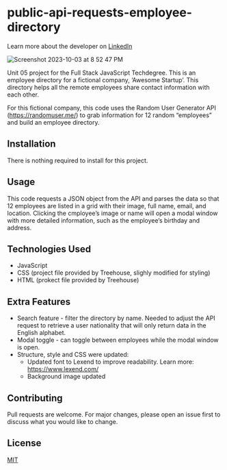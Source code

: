 # public-api-requests-employee-directory
Learn more about the developer on <a href="https://www.linkedin.com/in/tamarabuilds/" target="_blank">LinkedIn</a>

![Screenshot 2023-10-03 at 8 52 47 PM](https://github.com/tamarabuilds/public-api-requests-employee-directory/assets/98510821/11b06833-7682-4d69-ac25-104746ee6e45)


Unit 05 project for the Full Stack JavaScript Techdegree. This is an employee directory for a fictional company, ‘Awesome Startup’. This directory helps all the remote employees share contact information with each other.

For this fictional company, this code uses the Random User Generator API  (https://randomuser.me/) to grab information for 12 random “employees” and build an employee directory.



## Installation

There is nothing required to install for this project.


## Usage

This code requests a JSON object from the API and parses the data so that 12 employees are listed in a grid with their image, full name, email, and location. Clicking the cmployee’s image or name will open a modal window with more detailed information, such as the employee’s birthday and address.


## Technologies Used

* JavaScript
* CSS (project file provided by Treehouse, slighly modified for styling)
* HTML (prokect file provided by Treehouse)

## Extra Features

* Search feature - filter the directory by name. Needed to adjust the API request to retrieve a user nationality that will only return data in the English alphabet.
* Modal toggle - can toggle between employees while the modal window is open.
* Structure, style and CSS were updated:
  * Updated font to Lexend to improve readability. Learn more: https://www.lexend.com/
  * Background image updated


## Contributing

Pull requests are welcome. For major changes, please open an issue first to discuss what you would like to change.


## License

[MIT](https://choosealicense.com/licenses/mit/)
